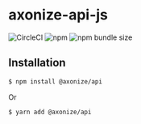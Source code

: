 # axonize-api-js
![CircleCI](https://img.shields.io/circleci/build/github/axonize/axonize-api-js.svg?style=flat-square)
![npm](https://img.shields.io/npm/dm/@axonize/api.svg?style=flat-square)
![npm bundle size](https://img.shields.io/bundlephobia/minzip/@axonize/api.svg?style=flat-square)

## Installation

```sh
$ npm install @axonize/api
```

Or

```sh
$ yarn add @axonize/api
```
